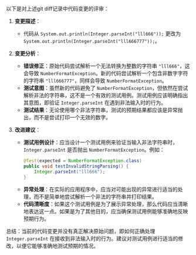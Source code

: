 以下是对上述git diff记录中代码变更的评审：

1. **变更描述**：
   - 代码从 `System.out.println(Integer.parseInt("lll666"));` 更改为 `System.out.println(Integer.parseInt("lll666777"));`。

2. **变更分析**：
   - **错误修正**：原始代码尝试解析一个无法转换为整数的字符串 `"lll666"`，这会导致 `NumberFormatException`。新的代码尝试解析一个包含非数字字符的字符串 `"lll666777"`，同样会导致 `NumberFormatException`。
   - **测试意图**：虽然新的代码避免了 `NumberFormatException`，但依然在尝试解析非法的字符串，这不是一个有效的测试用例。测试用例应该明确指出其意图，即验证 `Integer.parseInt` 在遇到非法输入时的行为。
   - **测试结果**：无论使用哪个非法字符串，测试的预期结果都应该是异常抛出，而不是尝试打印一个无效的数字。

3. **改进建议**：
   - **测试用例设计**：应当设计一个测试用例来验证当输入非法字符串时，`Integer.parseInt` 是否抛出 `NumberFormatException`。例如：
     ```java
     @Test(expected = NumberFormatException.class)
     public void testInvalidStringParsing() {
         Integer.parseInt("lll666");
     }
     ```
   - **异常处理**：在实际的应用程序中，应当对可能出现的异常进行适当的处理，而不是简单地尝试解析一个非法的字符串并打印结果。
   - **代码清晰度**：如果这个测试用例是为了展示异常处理，那么代码应当清晰地表达这一点。如果是为了其他目的，应当确保测试用例能够准确地反映预期行为。

总结：当前的代码变更并没有真正解决原始问题，即如何正确处理 `Integer.parseInt` 在接收到非法输入时的行为。建议对测试用例进行适当的修改，以便它能够准确地测试预期的情况。